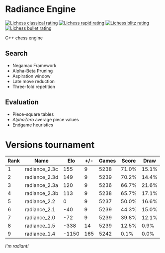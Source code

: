 # Radiance Engine

[![Lichess classical rating](https://lichess-shield.vercel.app/api?username=radianceengine&format=classical)](https://lichess.org/@/radianceengine/perf/classical)
[![Lichess rapid rating](https://lichess-shield.vercel.app/api?username=radianceengine&format=rapid)](https://lichess.org/@/radianceengine/perf/rapid)
[![Lichess blitz rating](https://lichess-shield.vercel.app/api?username=radianceengine&format=blitz)](https://lichess.org/@/radianceengine/perf/blitz)
[![Lichess bullet rating](https://lichess-shield.vercel.app/api?username=radianceengine&format=bullet)](https://lichess.org/@/radianceengine/perf/bullet)

C++ chess engine

## Search

- Negamax Framework
- Alpha-Beta Pruning
- Aspiration window
- Late move reduction
- Three-fold repetition

## Evaluation

- Piece-square tables
- _AlphaZero_ average piece values
- Endgame heuristics

# Versions tournament

| Rank | Name          | Elo   | +/- | Games | Score | Draw  |
| ---- | ------------- | ----- | --- | ----- | ----- | ----- |
| 1    | radiance_2.3c |   155 |   9 |  5238 | 71.0% | 15.1% |
| 2    | radiance_2.3d |   149 |   9 |  5239 | 70.2% | 14.4% |
| 3    | radiance_2.3a |   120 |   9 |  5236 | 66.7% | 21.6% |
| 4    | radiance_2.3b |   113 |   9 |  5238 | 65.7% | 17.1% |
| 5    | radiance_2.2  |     0 |   9 |  5237 | 50.0% | 16.6% |
| 6    | radiance_2.1  |   -40 |   9 |  5239 | 44.3% | 15.0% |
| 7    | radiance_2.0  |   -72 |   9 |  5239 | 39.8% | 12.1% |
| 8    | radiance_1.5  |  -338 |  14 |  5239 | 12.5% |  0.9% |
| 9    | radiance_1.4  | -1150 | 165 |  5242 |  0.1% |  0.0% |

_I'm radiant!_
